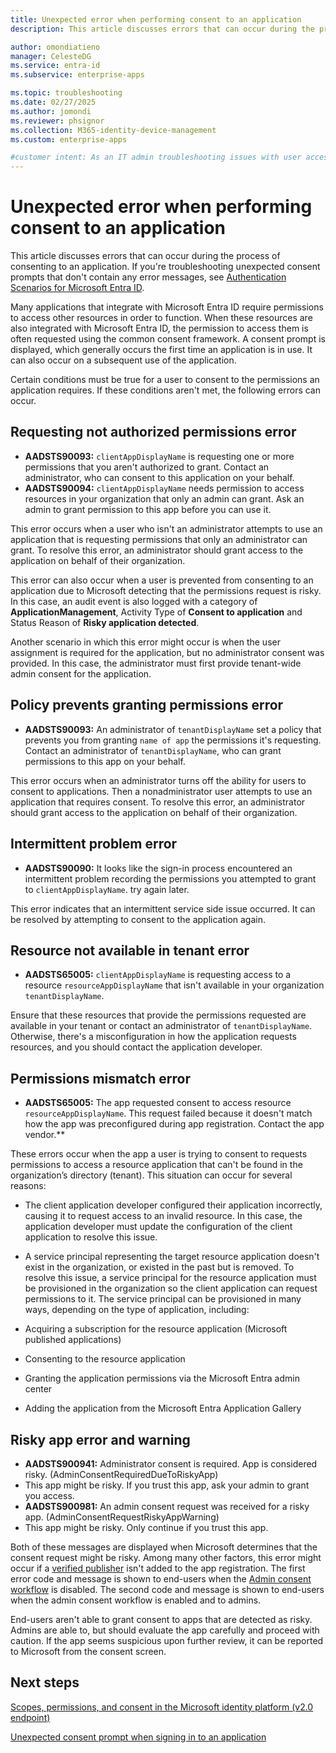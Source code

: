 ```yaml
---
title: Unexpected error when performing consent to an application
description: This article discusses errors that can occur during the process of consenting to an application and what you can do about them.

author: omondiatieno
manager: CelesteDG
ms.service: entra-id
ms.subservice: enterprise-apps

ms.topic: troubleshooting
ms.date: 02/27/2025
ms.author: jomondi
ms.reviewer: phsignor
ms.collection: M365-identity-device-management
ms.custom: enterprise-apps

#customer intent: As an IT admin troubleshooting issues with user access to Microsoft applications, I want to understand and troubleshoot errors that occur during the process of consenting to an application, so that I can successfully grant the necessary permissions and access the application.
---
```


# Unexpected error when performing consent to an application

This article discusses errors that can occur during the process of consenting to an application. If you're troubleshooting unexpected consent prompts that don't contain any error messages, see [Authentication Scenarios for Microsoft Entra ID](~/identity-platform/authentication-vs-authorization.md).

Many applications that integrate with Microsoft Entra ID require permissions to access other resources in order to function. When these resources are also integrated with Microsoft Entra ID, the permission to access them is often requested using the common consent framework. A consent prompt is displayed, which generally occurs the first time an application is in use. It can also occur on a subsequent use of the application.

Certain conditions must be true for a user to consent to the permissions an application requires. If these conditions aren't met, the following errors can occur.

## Requesting not authorized permissions error

- **AADSTS90093:** `clientAppDisplayName` is requesting one or more permissions that you aren't authorized to grant. Contact an administrator, who can consent to this application on your behalf.
- **AADSTS90094:** `clientAppDisplayName` needs permission to access resources in your organization that only an admin can grant. Ask an admin to grant permission to this app before you can use it.

This error occurs when a user who isn't an administrator attempts to use an application that is requesting permissions that only an administrator can grant. To resolve this error, an administrator should grant access to the application on behalf of their organization.

This error can also occur when a user is prevented from consenting to an application due to Microsoft detecting that the permissions request is risky. In this case, an audit event is also logged with a category of **ApplicationManagement**, Activity Type of **Consent to application** and Status Reason of **Risky application detected**.

Another scenario in which this error might occur is when the user assignment is required for the application, but no administrator consent was provided. In this case, the administrator must first provide tenant-wide admin consent for the application.

## Policy prevents granting permissions error

- **AADSTS90093:** An administrator of `tenantDisplayName` set a policy that prevents you from granting `name of app` the permissions it's requesting. Contact an administrator of `tenantDisplayName`, who can grant permissions to this app on your behalf.

This error occurs when an administrator turns off the ability for users to consent to applications. Then a nonadministrator user attempts to use an application that requires consent. To resolve this error, an administrator should grant access to the application on behalf of their organization.

## Intermittent problem error

- **AADSTS90090:** It looks like the sign-in process encountered an intermittent problem recording the permissions you attempted to grant to `clientAppDisplayName`. try again later.

This error indicates that an intermittent service side issue occurred. It can be resolved by attempting to consent to the application again.



## Resource not available in tenant error

- **AADSTS65005:** `clientAppDisplayName` is requesting access to a resource `resourceAppDisplayName` that isn't available in your organization `tenantDisplayName`.

Ensure that these resources that provide the permissions requested are available in your tenant or contact an administrator of `tenantDisplayName`. Otherwise, there's a misconfiguration in how the application requests resources, and you should contact the application developer.

## Permissions mismatch error

- **AADSTS65005:** The app requested consent to access resource `resourceAppDisplayName`. This request failed because it doesn't match how the app was preconfigured during app registration. Contact the app vendor.**

These errors occur when the app a user is trying to consent to requests permissions to access a resource application that can't be found in the organization’s directory (tenant). This situation can occur for several reasons:

- The client application developer configured their application incorrectly, causing it to request access to an invalid resource. In this case, the application developer must update the configuration of the client application to resolve this issue.

- A service principal representing the target resource application doesn't exist in the organization, or existed in the past but is removed. To resolve this issue, a service principal for the resource application must be provisioned in the organization so the client application can request permissions to it. The service principal can be provisioned in many ways, depending on the type of application, including:

- Acquiring a subscription for the resource application (Microsoft published applications)

- Consenting to the resource application

- Granting the application permissions via the Microsoft Entra admin center

- Adding the application from the Microsoft Entra Application Gallery

## Risky app error and warning

- **AADSTS900941:** Administrator consent is required. App is considered risky. (AdminConsentRequiredDueToRiskyApp)
- This app might be risky. If you trust this app, ask your admin to grant you access.
- **AADSTS900981:** An admin consent request was received for a risky app. (AdminConsentRequestRiskyAppWarning)
- This app might be risky. Only continue if you trust this app.

Both of these messages are displayed when Microsoft determines that the consent request might be risky. Among many other factors, this error might occur if a [verified publisher](~/identity-platform/publisher-verification-overview.md) isn't added to the app registration. The first error code and message is shown to end-users when the [Admin consent workflow](configure-admin-consent-workflow.md) is disabled. The second code and message is shown to end-users when the admin consent workflow is enabled and to admins.

End-users aren't able to grant consent to apps that are detected as risky. Admins are able to, but should evaluate the app carefully and proceed with caution. If the app seems suspicious upon further review, it can be reported to Microsoft from the consent screen.

## Next steps


[Scopes, permissions, and consent in the Microsoft identity platform (v2.0 endpoint)](~/identity-platform/permissions-consent-overview.md)

[Unexpected consent prompt when signing in to an application](application-sign-in-unexpected-user-consent-prompt.md)
